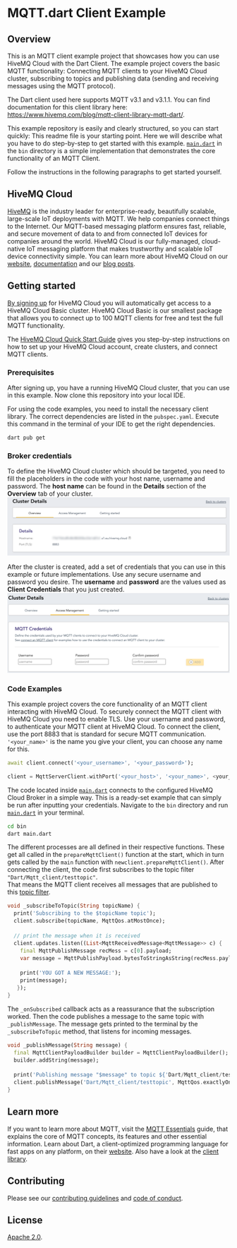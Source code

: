 # MQTT.dart Client Example

## Overview
This is an MQTT client example project that showcases how you can use HiveMQ Cloud with the Dart Client. The example project covers the basic MQTT functionality: Connecting MQTT clients to your HiveMQ Cloud cluster, subscribing to topics and publishing data (sending and receiving messages using the MQTT protocol).

The Dart client used here supports MQTT v3.1 and v3.1.1.
You can find documentation for this client library here: https://www.hivemq.com/blog/mqtt-client-library-mqtt-dart/.

This example repository is easily and clearly structured, so you can start quickly:
This readme file is your starting point. Here we will describe what you have to do step-by-step to get started with this example.
[``main.dart``](bin/main.dart) in the ``bin`` directory is a simple implementation that demonstrates the core functionality of an MQTT Client.

Follow the instructions in the following paragraphs to get started yourself.

## HiveMQ Cloud
[HiveMQ](https://www.hivemq.com/) is the industry leader for enterprise-ready, beautifully scalable, large-scale IoT deployments with MQTT. We help companies connect things to the Internet. Our MQTT-based messaging platform ensures fast, reliable, and secure movement of data to and from connected IoT devices for companies around the world. HiveMQ Cloud is our fully-managed, cloud-native IoT messaging platform that makes trustworthy and scalable IoT device connectivity simple. You can learn more about HiveMQ Cloud on our [website](https://www.hivemq.com/mqtt-cloud-broker/), [documentation](https://www.hivemq.com/docs/hivemq-cloud/introduction.html)  and our [blog posts](https://www.hivemq.com/tags/cloud/).

## Getting started
[By signing up](https://console.hivemq.cloud) for HiveMQ Cloud you will automatically get access to a HiveMQ Cloud Basic cluster. HiveMQ Cloud Basic is our smallest package that allows you to connect up to 100 MQTT clients for free and test the full MQTT functionality. 

The [HiveMQ Cloud Quick Start Guide](https://www.hivemq.com/docs/hivemq-cloud/introduction.html#guide) gives you step-by-step instructions on how to set up your HiveMQ Cloud account, create clusters, and connect MQTT clients.


### Prerequisites 
After signing up, you have a running HiveMQ Cloud cluster, that you can use in this example.
Now clone this repository into your local IDE.

For using the code examples, you need to install the necessary client library.
The correct dependencies are listed in the ``pubspec.yaml``.
Execute this command in the terminal of your IDE to get the right dependencies.
```sh
dart pub get
```

### Broker credentials
To define the HiveMQ Cloud cluster which should be targeted, you need to fill the placeholders in the code with your host name, username and password.
The <b>host name</b> can be found in the <b>Details</b> section of the <b>Overview</b> tab of your cluster.
![cluster overview](/img/hivemq-cloud-cluster-overview.png)

After the cluster is created, add a set of credentials that you can use in this example or future implementations.
Use any secure username and password you desire.
The <b>username</b> and <b>password</b> are the values used as <b>Client Credentials</b> that you just created.
![credentials](/img/hivemq-cloud-credentials.png)

### Code Examples
This example project covers the core functionality of an MQTT client interacting with HiveMQ Cloud.
To securely connect the MQTT client with HiveMQ Cloud you need to enable TLS.
Use your username and password, to authenticate your MQTT client at HiveMQ Cloud.
To connect the client, use the port 8883 that is standard for secure MQTT communication. 
``'<your_name>'`` is the name you give your client, you can choose any name for this.

```dart
await client.connect('<your_username>', '<your_password>');
```
```dart
client = MqttServerClient.withPort('<your_host>', '<your_name>', <your_port>);
```

The code located inside [``main.dart``](bin/main.dart) connects to the configured HiveMQ Cloud Broker in a simple way. 
This is a ready-set example that can simply be run after inputting your credentials.
Navigate to the ``bin`` directory and run [``main.dart``](bin/main.dart) in your terminal.

```sh
cd bin
dart main.dart
```

The different processes are all defined in their respective functions.
These get all called in the ``prepareMqttClient()`` function at the start, which in turn gets called by the ``main`` function with ``newclient.prepareMqttClient()``.
After connecting the client, the code first subscribes to the topic filter ``"Dart/Mqtt_client/testtopic"``.  
That means the MQTT client receives all messages that are published to this [topic filter](https://www.hivemq.com/blog/mqtt-essentials-part-5-mqtt-topics-best-practices/).

```dart
void _subscribeToTopic(String topicName) {
  print('Subscribing to the $topicName topic');
  client.subscribe(topicName, MqttQos.atMostOnce);

  // print the message when it is received
  client.updates.listen((List<MqttReceivedMessage<MqttMessage>> c) {
    final MqttPublishMessage recMess = c[0].payload;
    var message = MqttPublishPayload.bytesToStringAsString(recMess.payload.message);

    print('YOU GOT A NEW MESSAGE:');
    print(message);
   });
}
```

The ``_onSubscribed`` callback acts as a reassurance that the subscription worked.
Then the code publishes a message to the same topic with ``_publishMessage``.
The message gets printed to the terminal by the ``_subscribeToTopic`` method, that listens for incoming messages.

```dart
void _publishMessage(String message) {
  final MqttClientPayloadBuilder builder = MqttClientPayloadBuilder();
  builder.addString(message);

  print('Publishing message "$message" to topic ${'Dart/Mqtt_client/testtopic'}');
  client.publishMessage('Dart/Mqtt_client/testtopic', MqttQos.exactlyOnce, builder.payload);
}
```

## Learn more
If you want to learn more about MQTT, visit the [MQTT Essentials](https://www.hivemq.com/mqtt-essentials/) guide, that explains the core of MQTT concepts, its features and other essential information. Learn about Dart, a client-optimized programming language for fast apps on any platform, on their [website](https://dart.dev/). Also have a look at the [client library](https://pub.dev/packages/mqtt_client).

## Contributing

Please see our [contributing guidelines](./CONTRIBUTING.adoc) and [code of conduct](./code-of-conduct.md).

## License

[Apache 2.0](./LICENSE).

